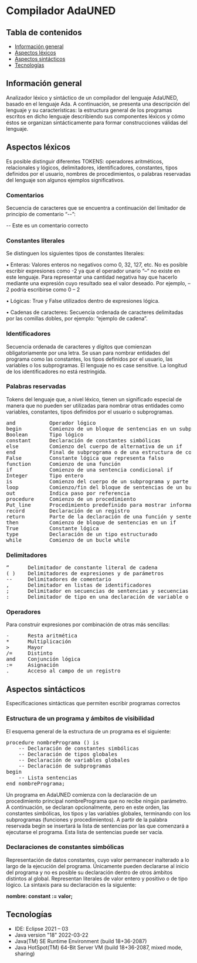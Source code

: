# Compilador AdaUNED


## Tabla de contenidos
* [Información general](#información-general)
* [Aspectos léxicos](#aspectos-léxicos)
* [Aspectos sintácticos](#aspectos-sintácticos)
* [Tecnologías](#tecnologías)


## Información general

Analizador léxico y sintáctico de un compilador del lenguaje AdaUNED, basado en el lenguaje Ada. 
A continuación, se presenta una descripción del lenguaje y su características: la estructura general de los programas escritos 
en dicho lenguaje describiendo sus componentes léxicos y cómo éstos se organizan sintácticamente para formar construcciones
válidas del lenguaje.


## Aspectos léxicos

Es posible distinguir diferentes TOKENS: operadores aritméticos, relacionales y lógicos, delimitadores, identificadores, constantes, 
tipos definidos por el usuario, nombres de procedimientos, o palabras reservadas del lenguaje son algunos ejemplos significativos. 

### Comentarios

Secuencia de caracteres que se encuentra a continuación del limitador de principio de comentario “--”:

-- Este es un comentario correcto

### Constantes literales

Se distinguen los siguientes tipos de constantes literales:

• Enteras: Valores enteros no negativos como 0, 32, 127, etc. No es posible escribir expresiones como -2 ya que el operador unario “–“
  no existe en este lenguaje. Para representar una cantidad negativa hay que hacerlo mediante una expresión cuyo resultado sea el valor 
  deseado. Por ejemplo, – 2 podría escribirse como 0 – 2
  
• Lógicas: True y False utilizados dentro de expresiones lógica.

• Cadenas de caracteres: Secuencia ordenada de caracteres delimitadas por las comillas dobles, por ejemplo: “ejemplo de cadena”. 

### Identificadores

Secuencia ordenada de caracteres y dígitos que comienzan obligatoriamente por una letra. Se usan para nombrar entidades del programa 
como las constantes, los tipos definidos por el usuario, las variables o los subprogramas. El lenguaje no es case sensitive. La longitud 
de los identificadores no está restringida.

### Palabras reservadas

Tokens del lenguaje que, a nivel léxico, tienen un significado especial de manera que no pueden ser utilizadas para nombrar otras entidades como
variables, constantes, tipos definidos por el usuario o subprogramas.
<pre>
and           Operador lógico
begin         Comienzo de un bloque de sentencias en un subprograma
Boolean       Tipo lógico
constant      Declaración de constantes simbólicas
else          Comienzo del cuerpo de alternativa de un if
end           Final de subprograma o de una estructura de control
False         Constante lógica que representa falso
function      Comienzo de una función
if            Comienzo de una sentencia condicional if
Integer       Tipo entero
is            Comienzo del cuerpo de un subprograma y parte de la declaración de un registro
loop          Comienzo/fin del bloque de sentencias de un bucle while
out           Indica paso por referencia
procedure     Comienzo de un procedimiento
Put_line      Procedimiento predefinido para mostrar información por pantalla
record        Declaración de un registro
return        Parte de la declaración de una función y sentencia de retorno
then          Comienzo de bloque de sentencias en un if
True          Constante lógica
type          Declaración de un tipo estructurado
while         Comienzo de un bucle while
</pre>

### Delimitadores
<pre>
“      Delimitador de constante literal de cadena
( )    Delimitadores de expresiones y de parámetros
--     Delimitadores de comentario
,      Delimitador en listas de identificadores
;      Delimitador en secuencias de sentencias y secuencias de parámetros
:      Delimitador de tipo en una declaración de variable o constante y en parámetros 
</pre>

### Operadores
Para construir expresiones por combinación de otras más sencillas:
<pre>
-      Resta aritmética
*      Multiplicación
>      Mayor
/=     Distinto
and    Conjunción lógica
:=     Asignación
.      Acceso al campo de un registro
</pre>

## Aspectos sintácticos

Especificaciones sintácticas que permiten escribir programas correctos

### Estructura de un programa y ámbitos de visibilidad

El esquema general de la estructura de un programa es el siguiente:

<pre>
procedure nombrePrograma () is
    -- Declaración de constantes simbólicas
    -- Declaración de tipos globales
    -- Declaración de variables globales
    -- Declaración de subprogramas
begin
    -- Lista sentencias
end nombrePrograma;
</pre>

Un programa en AdaUNED comienza con la declaración de un procedimiento principal nombrePrograma que no recibe ningún parámetro. A continuación,
se declaran opcionalmente, pero en este orden, las constantes simbólicas, los tipos y las variables globales, terminando con los subprogramas (funciones y 
procedimientos). A partir de la palabra reservada begin se insertará la lista de sentencias por las que comenzará a ejecutarse el programa. Esta lista de 
sentencias puede ser vacía.

### Declaraciones de constantes simbólicas 
Representación de datos constantes, cuyo valor permanecer inalterado a lo largo de la ejecución del programa. Únicamente pueden declararse al inicio del 
programa y no es posible su declaración dentro de otros ámbitos distintos al global. Representan literales de valor entero y positivo o de tipo lógico. 
La sintaxis para su declaración es la siguiente:

**nombre: constant := valor;**


## Tecnologías

* IDE: Eclipse 2021 – 03
* Java version "18" 2022-03-22
* Java(TM) SE Runtime Environment (build 18+36-2087)
* Java HotSpot(TM) 64-Bit Server VM (build 18+36-2087, mixed mode, sharing)



